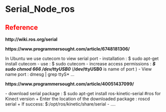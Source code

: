 # Serial_Node_ros
## <font color = "red"> Reference </font>
<p><b>http://wiki.ros.org/serial</b></p>
<p><b>https://www.programmersought.com/article/6748181306/</b></p>
<p>In Ubuntu we use cutecom to view serial port
  - installation : $ sudo apt-get install cutecom 
  - use : $ sudo cutecom 
  - increase access permissions : <i><b>$ sudo chmod 666 /dev/ttyUSB0</i></b> (<b>/dev/ttyUSB0</b> is name of port )
  - View name port : dmesg | grep ttyS* 
  ...</p>
<p><b>https://www.programmersought.com/article/40051437099/</b></p>
  - download serial package : $ sudo apt-get install ros-kinetic-serial #ros for Kinect version
    +  Enter the location of the downloaded package : roscd serial
    + If success: $:/opt/ros/kinetic/share/serial
  - ....


